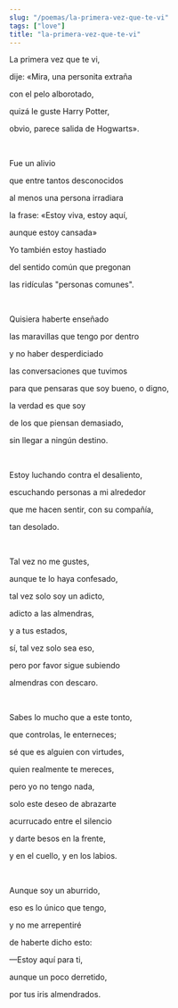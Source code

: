 ```yaml
---
slug: "/poemas/la-primera-vez-que-te-vi"
tags: ["love"]
title: "la-primera-vez-que-te-vi"
---
```

La primera vez que te vi,

dije: «Mira, una personita extraña

con el pelo alborotado,

quizá le guste Harry Potter,

obvio, parece salida de Hogwarts».

&nbsp;

Fue un alivio

que entre tantos desconocidos

al menos una persona irradiara

la frase: «Estoy viva, estoy aquí,

aunque estoy cansada»

Yo también estoy hastiado

del sentido común que pregonan

las ridículas  "personas comunes".

&nbsp;

Quisiera haberte enseñado

las maravillas que tengo por dentro

y no haber desperdiciado

las conversaciones que tuvimos

para que pensaras que soy bueno, o digno,

la verdad es que soy

de los que piensan demasiado,

sin llegar a ningún destino.

&nbsp;

Estoy luchando contra el desaliento,

escuchando personas a mi alrededor

que me hacen sentir, con su compañía,

tan desolado.

&nbsp;

Tal vez no me gustes,

aunque te lo haya confesado,

tal vez solo soy un adicto,

adicto a las almendras,

y a tus estados,

sí, tal vez solo sea eso,

pero por favor sigue subiendo

almendras con descaro.

&nbsp;

Sabes lo mucho que a este tonto,

que controlas, le enterneces;

sé que es alguien con virtudes,

quien realmente te mereces,

pero yo no tengo nada,

solo este deseo de abrazarte

acurrucado entre el silencio

y darte besos en la frente,

y en el cuello, y en los labios.

&nbsp;

Aunque soy un aburrido,

eso es lo único que tengo,

y no me arrepentiré

de haberte dicho esto:

—Estoy aquí para ti,

aunque un poco derretido,

por tus iris almendrados.